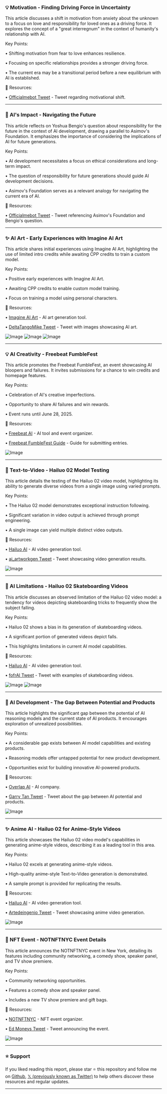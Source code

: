 ### 💡 Motivation - Finding Driving Force in Uncertainty

This article discusses a shift in motivation from anxiety about the unknown to a focus on love and responsibility for loved ones as a driving force.  It explores the concept of a "great interregnum" in the context of humanity's relationship with AI.

Key Points:

• Shifting motivation from fear to love enhances resilience.


• Focusing on specific relationships provides a stronger driving force.


•  The current era may be a transitional period before a new equilibrium with AI is established.


🔗 Resources:

• [Officialmebot Tweet](https://x.com/officialmebot/status/1937054153584611813) -  Tweet regarding motivational shift.


---
### 🤖 AI's Impact -  Navigating the Future

This article reflects on Yoshua Bengio's question about responsibility for the future in the context of AI development, drawing a parallel to Asimov's Foundation. It emphasizes the importance of considering the implications of AI for future generations.

Key Points:

•  AI development necessitates a focus on ethical considerations and long-term impact.


•  The question of responsibility for future generations should guide AI development decisions.


•  Asimov's Foundation serves as a relevant analogy for navigating the current era of AI.


🔗 Resources:

• [Officialmebot Tweet](https://x.com/officialmebot/status/1937054156470292756) - Tweet referencing Asimov's Foundation and Bengio's question.



---
### ✨ AI Art -  Early Experiences with Imagine AI Art

This article shares initial experiences using Imagine AI Art, highlighting the use of limited intro credits while awaiting CPP credits to train a custom model.

Key Points:

•  Positive early experiences with Imagine AI Art.


•  Awaiting CPP credits to enable custom model training.


•  Focus on training a model using personal characters.



🔗 Resources:

• [Imagine AI Art](https://x.com/Imagine_aiart) - AI art generation tool.

• [DeltaTangoMike Tweet](https://x.com/deltatangomike/status/1936964722558902467) - Tweet with images showcasing AI art.

![Image](https://pbs.twimg.com/media/GuF6zqAWQAAiwx1?format=jpg&name=small)
![Image](https://pbs.twimg.com/media/GuF6zqJXgAAo1lq?format=jpg&name=360x360)
![Image](https://pbs.twimg.com/media/GuF6zqIWYAAxIKh?format=jpg&name=360x360)


---
### 💡 AI Creativity - Freebeat FumbleFest

This article promotes the Freebeat FumbleFest, an event showcasing AI bloopers and failures. It invites submissions for a chance to win credits and homepage features.

Key Points:

•  Celebration of AI's creative imperfections.


•  Opportunity to share AI failures and win rewards.


•  Event runs until June 28, 2025.


🔗 Resources:

• [Freebeat AI](https://x.com/freebeat_ai) -  AI tool and event organizer.

• [Freebeat FumbleFest Guide](https://x.com/freebeat_ai/status/1930926155550384316) - Guide for submitting entries.

![Image](https://pbs.twimg.com/media/GswFcsIWQAAEq9C?format=jpg&name=small)



---
### 🚀 Text-to-Video - Hailuo 02 Model Testing

This article details the testing of the Hailuo 02 video model, highlighting its ability to generate diverse videos from a single image using varied prompts.

Key Points:

•  The Hailuo 02 model demonstrates exceptional instruction following.


•  Significant variation in video output is achieved through prompt engineering.


•  A single image can yield multiple distinct video outputs.



🔗 Resources:

• [Hailuo AI](https://x.com/Hailuo_AI) -  AI video generation tool.

• [ai_artworkgen Tweet](https://x.com/ai_artworkgen/status/1936741023931380152) - Tweet showcasing video generation results.

![Image](https://pbs.twimg.com/amplify_video_thumb/1936740957925584896/img/yYKs2A2UVWPawSqO.jpg)


---
### 🤖 AI Limitations -  Hailuo 02 Skateboarding Videos

This article discusses an observed limitation of the Hailuo 02 video model: a tendency for videos depicting skateboarding tricks to frequently show the subject falling.

Key Points:

•  Hailuo 02 shows a bias in its generation of skateboarding videos.


•  A significant portion of generated videos depict falls.


•  This highlights limitations in current AI model capabilities.


🔗 Resources:

• [Hailuo AI](https://x.com/Hailuo_AI) - AI video generation tool.

• [fofrAI Tweet](https://x.com/fofrAI/status/1936773198206382172) - Tweet with examples of skateboarding videos.

![Image](https://pbs.twimg.com/amplify_video_thumb/1936772878961139712/img/0a_4HaDNDzounliz.jpg)
![Image](https://pbs.twimg.com/amplify_video_thumb/1936772960896925696/img/vuJdq216iPVuW-d2.jpg)


---
### 🚀 AI Development -  The Gap Between Potential and Products

This article highlights the significant gap between the potential of AI reasoning models and the current state of AI products. It encourages exploration of unrealized possibilities.

Key Points:

•  A considerable gap exists between AI model capabilities and existing products.


•  Reasoning models offer untapped potential for new product development.


•  Opportunities exist for building innovative AI-powered products.


🔗 Resources:

• [Overlap AI](https://x.com/Overlap_AI) - AI company.

• [Garry Tan Tweet](https://x.com/garrytan/status/1936463891682263489) - Tweet about the gap between AI potential and products.

![Image](https://pbs.twimg.com/ext_tw_video_thumb/1936463826024529920/pu/img/wKv0v77OiUZ2KqH1.jpg)


---
### ✨ Anime AI - Hailuo 02 for Anime-Style Videos

This article showcases the Hailuo 02 video model's capabilities in generating anime-style videos,  describing it as a leading tool in this area.

Key Points:

•  Hailuo 02 excels at generating anime-style videos.


•  High-quality anime-style Text-to-Video generation is demonstrated.


•  A sample prompt is provided for replicating the results.


🔗 Resources:

• [Hailuo AI](https://x.com/Hailuo_AI) -  AI video generation tool.

• [Artedeingenio Tweet](https://x.com/Artedeingenio/status/1936446012651864509) - Tweet showcasing anime video generation.

![Image](https://pbs.twimg.com/amplify_video_thumb/1936445807403679744/img/z6Q_UaS-vxcpqNQF.jpg)


---
### 🚀  NFT Event - NOTNFTNYC Event Details

This article announces the NOTNFTNYC event in New York, detailing its features including community networking, a comedy show, speaker panel, and TV show premiere.

Key Points:

•  Community networking opportunities.


•  Features a comedy show and speaker panel.


•  Includes a new TV show premiere and gift bags.



🔗 Resources:

• [NOTNFTNYC](https://x.com/NOTNFTNYC) -  NFT event organizer.

• [Ed Moneys Tweet](https://x.com/EdMoneys/status/1935030265904251219) -  Tweet announcing the event.

![Image](https://pbs.twimg.com/media/GtnG9l3WkAAW72d?format=jpg&name=small)


---

### ⭐️ Support

If you liked reading this report, please star ⭐️ this repository and follow me on [Github](https://github.com/Drix10), [𝕏 (previously known as Twitter)](https://x.com/DRIX_10_) to help others discover these resources and regular updates.

---